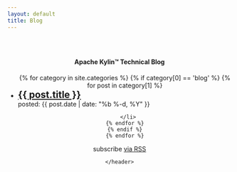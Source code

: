 ```yaml
---
layout: default
title: Blog
---
```


<main id="main" >
<section id="first" class="main">
    <header style="padding:2em 0 4em 0;">
      <div class="container" >
        <h4 class="section-title"><span>Apache Kylin™ Technical Blog </span></h4>
         <!-- second-->
          <div id="content-container" class="animated fadeIn">
            <div>
             <ul class="post-list">
            {% for category in site.categories %}     <!-- categories -->
            {% if category[0]  == 'blog' %}
            {% for post in category[1] %}
            <li>
        <h2 align="left" style="margin:0px">
          <a class="post-link" href="{{ post.url | prepend: site.baseurl }}">{{ post.title }}</a></h2><div align="left" class="post-meta" >posted: {{ post.date | date: "%b %-d, %Y" }}</div>
        
      </li>
    {% endfor %}
    {% endif %}
    {% endfor %}
  </ul>

  <p class="rss-subscribe">subscribe <a href="{{ "/feed.xml" | prepend: site.baseurl }}">via RSS</a></p>
          </div>
        </div>
      </div>
      <!-- /container --> 
      
    </header>
  </section>

  
    
</main>
